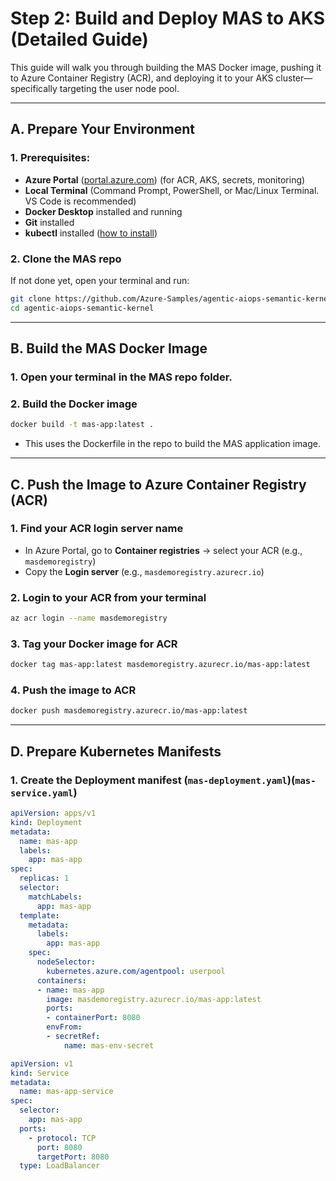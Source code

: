# Step 2: Build and Deploy MAS to AKS (Detailed Guide)

This guide will walk you through building the MAS Docker image, pushing it to Azure Container Registry (ACR), and deploying it to your AKS cluster—specifically targeting the user node pool.

---

## **A. Prepare Your Environment**

### 1. **Prerequisites:**
- **Azure Portal** ([portal.azure.com](https://portal.azure.com)) (for ACR, AKS, secrets, monitoring)
- **Local Terminal** (Command Prompt, PowerShell, or Mac/Linux Terminal. VS Code is recommended)
- **Docker Desktop** installed and running
- **Git** installed
- **kubectl** installed ([how to install](https://kubernetes.io/docs/tasks/tools/))

### 2. **Clone the MAS repo**
If not done yet, open your terminal and run:
```bash
git clone https://github.com/Azure-Samples/agentic-aiops-semantic-kernel.git
cd agentic-aiops-semantic-kernel
```

---

## **B. Build the MAS Docker Image**

### 1. **Open your terminal in the MAS repo folder.**

### 2. **Build the Docker image**
```bash
docker build -t mas-app:latest .
```
- This uses the Dockerfile in the repo to build the MAS application image.

---

## **C. Push the Image to Azure Container Registry (ACR)**

### 1. **Find your ACR login server name**
- In Azure Portal, go to **Container registries** → select your ACR (e.g., `masdemoregistry`)
- Copy the **Login server** (e.g., `masdemoregistry.azurecr.io`)

### 2. **Login to your ACR from your terminal**
```bash
az acr login --name masdemoregistry
```

### 3. **Tag your Docker image for ACR**
```bash
docker tag mas-app:latest masdemoregistry.azurecr.io/mas-app:latest
```

### 4. **Push the image to ACR**
```bash
docker push masdemoregistry.azurecr.io/mas-app:latest
```

---

## **D. Prepare Kubernetes Manifests**

### 1. **Create the Deployment manifest (`mas-deployment.yaml`)(`mas-service.yaml`)**

````yaml name=mas-deployment.yaml
apiVersion: apps/v1
kind: Deployment
metadata:
  name: mas-app
  labels:
    app: mas-app
spec:
  replicas: 1
  selector:
    matchLabels:
      app: mas-app
  template:
    metadata:
      labels:
        app: mas-app
    spec:
      nodeSelector:
        kubernetes.azure.com/agentpool: userpool
      containers:
      - name: mas-app
        image: masdemoregistry.azurecr.io/mas-app:latest
        ports:
        - containerPort: 8080
        envFrom:
        - secretRef:
            name: mas-env-secret
````

````yaml name=mas-service.yaml
apiVersion: v1
kind: Service
metadata:
  name: mas-app-service
spec:
  selector:
    app: mas-app
  ports:
    - protocol: TCP
      port: 8080
      targetPort: 8080
  type: LoadBalancer
